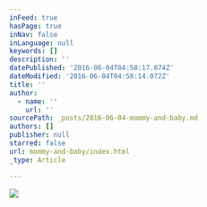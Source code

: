 ```yaml
---
inFeed: true
hasPage: true
inNav: false
inLanguage: null
keywords: []
description: ''
datePublished: '2016-06-04T04:58:17.874Z'
dateModified: '2016-06-04T04:58:14.072Z'
title: ''
author:
  - name: ''
    url: ''
sourcePath: _posts/2016-06-04-mommy-and-baby.md
authors: []
publisher: null
starred: false
url: mommy-and-baby/index.html
_type: Article

---
```

![](https://the-grid-user-content.s3-us-west-2.amazonaws.com/24c9d60b-8db2-4beb-a083-bca94cf85f7f.jpg)